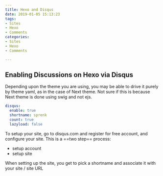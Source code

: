 ```yaml
---
title: Hexo and Disqus
date: 2019-01-05 15:13:23
tags:
- Sites
- Hexo
- Comments
categories:
- Sites
- Hexo
- Comments

---
```

## Enabling Discussions on Hexo via Disqus

Depending upon the theme you are using, you may be able to drive it purely by theme yaml, as in the case of Next theme. Not sure if this is because Next theme is done using swig and not ejs.

```yaml
disqus:
  enable: true
  shortname: sprenk
  count: true
  lazyload: false
```

To setup your site, go to disqus.com and register for free account, and configure your site.  This is a ==two step== process: 
+ setup account
+ setup site

When setting up the site, you get to pick a shortname and associate it with your site / site URL
